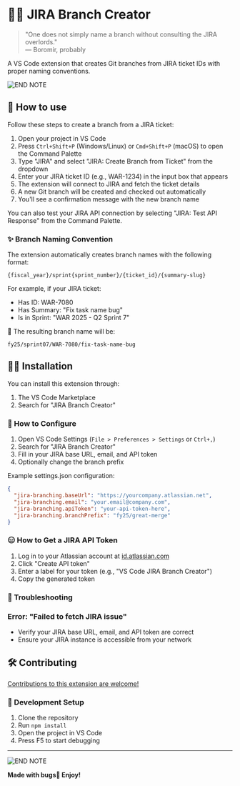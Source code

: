 # 🧙‍♂️ JIRA Branch Creator

> "One does not simply name a branch without consulting the JIRA overlords."  
> — Boromir, probably

A VS Code extension that creates Git branches from JIRA ticket IDs with proper naming conventions.

![END NOTE](https://cdn.glitch.global/51637606-60d9-484c-a941-c3ad0567928a/ezgif-51b63a1e924279.gif?v=1745070466165)

## 🐒 How to use

Follow these steps to create a branch from a JIRA ticket:

1. Open your project in VS Code
2. Press `Ctrl+Shift+P` (Windows/Linux) or `Cmd+Shift+P` (macOS) to open the Command Palette
3. Type "JIRA" and select "JIRA: Create Branch from Ticket" from the dropdown
4. Enter your JIRA ticket ID (e.g., WAR-1234) in the input box that appears
5. The extension will connect to JIRA and fetch the ticket details
6. A new Git branch will be created and checked out automatically
7. You'll see a confirmation message with the new branch name

You can also test your JIRA API connection by selecting "JIRA: Test API Response" from the Command Palette.

### ✨ Branch Naming Convention

The extension automatically creates branch names with the following format:
```
{fiscal_year}/sprint{sprint_number}/{ticket_id}/{summary-slug}
```

For example, if your JIRA ticket:
- Has ID: WAR-7080
- Has Summary: "Fix task name bug"
- Is in Sprint: "WAR 2025 - Q2 Sprint 7"

🔮 The resulting branch name will be:
```
fy25/sprint07/WAR-7080/fix-task-name-bug
```

## 🧍‍♂️ Installation

You can install this extension through:

1. The VS Code Marketplace
2. Search for "JIRA Branch Creator"

### 🔧 How to Configure

1. Open VS Code Settings (`File > Preferences > Settings` or `Ctrl+,`)
2. Search for "JIRA Branch Creator"
3. Fill in your JIRA base URL, email, and API token
4. Optionally change the branch prefix

Example settings.json configuration:
```json
{
  "jira-branching.baseUrl": "https://yourcompany.atlassian.net",
  "jira-branching.email": "your.email@company.com",
  "jira-branching.apiToken": "your-api-token-here",
  "jira-branching.branchPrefix": "fy25/great-merge"
}
```

### 😑 How to Get a JIRA API Token

1. Log in to your Atlassian account at [id.atlassian.com](https://id.atlassian.com/manage-profile/security/api-tokens)
2. Click "Create API token"
3. Enter a label for your token (e.g., "VS Code JIRA Branch Creator")
4. Copy the generated token

### 🚒 Troubleshooting

### Error: "Failed to fetch JIRA issue"
- Verify your JIRA base URL, email, and API token are correct
- Ensure your JIRA instance is accessible from your network

## 🛠️ Contributing
[Contributions to this extension are welcome!](https://github.com/Buddhika-Velaris/JIRA-Branch-Creator)

### 🧪 Development Setup

1. Clone the repository
2. Run `npm install`
3. Open the project in VS Code
4. Press F5 to start debugging

---

![END NOTE](https://cdn.glitch.global/51637606-60d9-484c-a941-c3ad0567928a/thumbs-up-borat.gif?v=1745058098345)


**Made with bugs🐞 Enjoy!**
